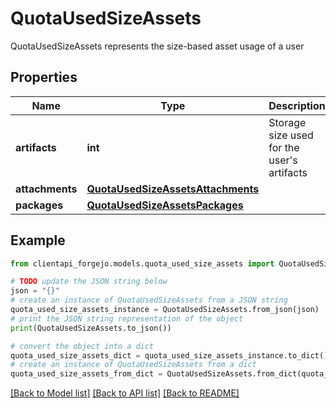 # QuotaUsedSizeAssets

QuotaUsedSizeAssets represents the size-based asset usage of a user

## Properties

Name | Type | Description | Notes
------------ | ------------- | ------------- | -------------
**artifacts** | **int** | Storage size used for the user&#39;s artifacts | [optional] 
**attachments** | [**QuotaUsedSizeAssetsAttachments**](QuotaUsedSizeAssetsAttachments.md) |  | [optional] 
**packages** | [**QuotaUsedSizeAssetsPackages**](QuotaUsedSizeAssetsPackages.md) |  | [optional] 

## Example

```python
from clientapi_forgejo.models.quota_used_size_assets import QuotaUsedSizeAssets

# TODO update the JSON string below
json = "{}"
# create an instance of QuotaUsedSizeAssets from a JSON string
quota_used_size_assets_instance = QuotaUsedSizeAssets.from_json(json)
# print the JSON string representation of the object
print(QuotaUsedSizeAssets.to_json())

# convert the object into a dict
quota_used_size_assets_dict = quota_used_size_assets_instance.to_dict()
# create an instance of QuotaUsedSizeAssets from a dict
quota_used_size_assets_from_dict = QuotaUsedSizeAssets.from_dict(quota_used_size_assets_dict)
```
[[Back to Model list]](../README.md#documentation-for-models) [[Back to API list]](../README.md#documentation-for-api-endpoints) [[Back to README]](../README.md)


